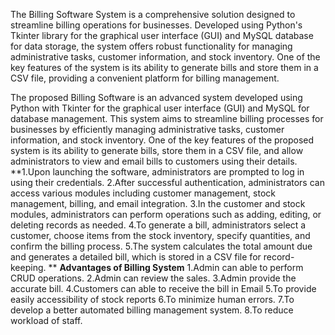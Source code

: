 The Billing Software System is a comprehensive solution designed to streamline billing operations
for businesses. Developed using Python's Tkinter library for the graphical user interface (GUI) and
MySQL database for data storage, the system offers robust functionality for managing
administrative tasks, customer information, and stock inventory. One of the key features of the
system is its ability to generate bills and store them in a CSV file, providing a convenient platform
for billing management.

The proposed Billing Software is an advanced system developed using Python with Tkinter for the
graphical user interface (GUI) and MySQL for database management. This system aims to
streamline billing processes for businesses by efficiently managing administrative tasks, customer
information, and stock inventory. One of the key features of the proposed system is its ability to
generate bills, store them in a CSV file, and allow administrators to view and email bills to
customers using their details.
      **1.Upon launching the software, administrators are prompted to log in using their credentials.
      2.After successful authentication, administrators can access various modules including
customer management, stock management, billing, and email integration.
      3.In the customer and stock modules, administrators can perform operations such as adding,
editing, or deleting records as needed.
      4.To generate a bill, administrators select a customer, choose items from the stock inventory,
specify quantities, and confirm the billing process.
      5.The system calculates the total amount due and generates a detailed bill, which is stored in
a CSV file for record-keeping.
**
    **Advantages of Billing System** 
          1.Admin can able to perform CRUD operations. 
          2.Admin can review the sales.
          3.Admin provide the accurate bill. 
          4.Customers can able to receive the bill in Email
          5.To provide easily accessibility of stock reports 
          6.To minimize human errors. 
          7.To develop a better automated billing management system.
          8.To reduce workload of staff.
